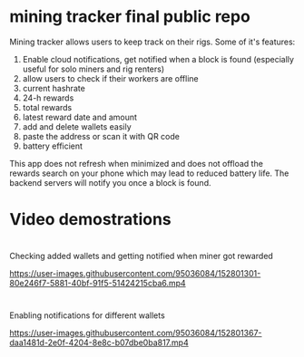 # mining tracker final public repo
Mining tracker allows users to keep track on their rigs. Some of it's features:

1) Enable cloud notifications, get notified when a block is found (especially useful for solo miners and rig renters)
2) allow users to check if their workers are offline
3) current hashrate
4) 24-h rewards
5) total rewards
6) latest reward date and amount
7) add and delete wallets easily
8) paste the address or scan it with QR code
9) battery efficient

This app does not refresh when minimized and does not offload the rewards search on your phone which may lead to reduced battery life. The backend servers will notify you once a block is found.
# Video demostrations
#
Checking added wallets and getting notified when miner got rewarded

https://user-images.githubusercontent.com/95036084/152801301-80e246f7-5881-40bf-91f5-51424215cba6.mp4

#
Enabling notifications for different wallets

https://user-images.githubusercontent.com/95036084/152801367-daa1481d-2e0f-4204-8e8c-b07dbe0ba817.mp4

#

